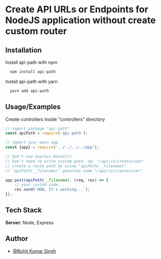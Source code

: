 
# Create API URLs or Endpoints for NodeJS application without create custom router



## Installation

Install api-path with npm

```bash
  npm install api-path
```

Install api-path with yarn

```bash
  yarn add api-path
```
    
## Usage/Examples

Create controllers inside "controllers" directory 
```javascript
// import package "api-path"
const apiPath = require('api-path');

// import your main app
const {app} = require('../../../../app');

// Don't use express.Router()
// Don't need to write custom path, eg: "/api/v1/create/user"
// create a route path by using "apiPath(__filename)"
// "apiPath(__filename)" generate same "/api/v1/create/user"

app.post(apiPath(__filename), (req, res) => {
    // your custom code...
    res.send(`WOW, It's working...`);
});
```


## Tech Stack

**Server:** Node, Express


## Author

- [@Rohit Kumar Singh](https://github.com/RohitSinghIT/api-path)

